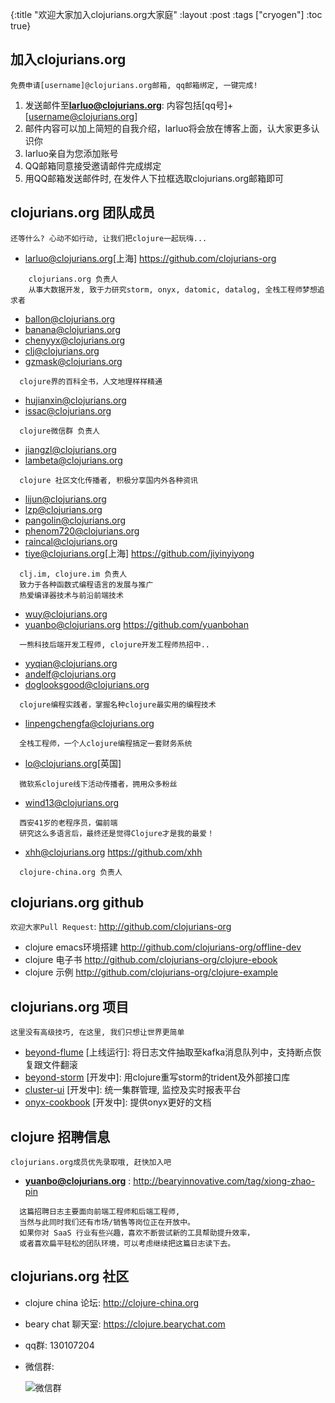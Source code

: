 {:title "欢迎大家加入clojurians.org大家庭"
 :layout :post
 :tags  ["cryogen"]
 :toc true}

## 加入clojurians.org
`免费申请[username]@clojurians.org邮箱, qq邮箱绑定, 一键完成!`
1. 发送邮件至**larluo@clojurians.org**: 内容包括[qq号]+[username@clojurians.org]
1. 邮件内容可以加上简短的自我介绍，larluo将会放在博客上面，认大家更多认识你  
1. larluo亲自为您添加账号  
1. QQ邮箱同意接受邀请邮件完成绑定  
1. 用QQ邮箱发送邮件时, 在发件人下拉框选取clojurians.org邮箱即可  


## clojurians.org 团队成员
`还等什么? 心动不如行动, 让我们把clojure一起玩嗨...`
* larluo@clojurians.org[上海] <https://github.com/clojurians-org> 
```
    clojurians.org 负责人
    从事大数据开发, 致于力研究storm, onyx, datomic, datalog, 全栈工程师梦想追求者
```
* ballon@clojurians.org
* banana@clojurians.org 
* chenyyx@clojurians.org
* clj@clojurians.org
* gzmask@clojurians.org
```
  clojure界的百科全书，人文地理样样精通
```
* hujianxin@clojurians.org
* issac@clojurians.org
```
  clojure微信群 负责人
```
* jiangzl@clojurians.org
* lambeta@clojurians.org
```
  clojure 社区文化传播者, 积极分享国内外各种资讯
```
* lijun@clojurians.org
* lzp@clojurians.org
* pangolin@clojurians.org
* phenom720@clojurians.org
* raincal@clojurians.org
* tiye@clojurians.org[上海] <https://github.com/jiyinyiyong>
```
  clj.im, clojure.im 负责人
  致力于各种函数式编程语言的发展与推广 
  热爱编译器技术与前沿前端技术
```
* wuy@clojurians.org
* yuanbo@clojurians.org <https://github.com/yuanbohan>
```
  一熊科技后端开发工程师, clojure开发工程师热招中..
```
* yyqian@clojurians.org
* andelf@clojurians.org 
* doglooksgood@clojurians.org
```
  clojure编程实践者，掌握名种clojure最实用的编程技术
```
* linpengchengfa@clojurians.org
```
  全栈工程师，一个人clojure编程搞定一套财务系统
```
* lo@clojurians.org[英国]
```
  微软系clojure线下活动传播者，拥用众多粉丝
``` 
* wind13@clojurians.org
```
  西安41岁的老程序员，偏前端
  研究这么多语言后，最终还是觉得Clojure才是我的最爱！
```
* xhh@clojurians.org <https://github.com/xhh>
```
  clojure-china.org 负责人
```


## clojurians.org github 
`欢迎大家Pull Request`: <http://github.com/clojurians-org>
* clojure emacs环境搭建 <http://github.com/clojurians-org/offline-dev>
* clojure 电子书 <http://github.com/clojurians-org/clojure-ebook>
* clojure 示例 <http://github.com/clojurians-org/clojure-example>


## clojurians.org 项目 
`这里没有高级技巧, 在这里, 我们只想让世界更简单`
* [beyond-flume](https://github.com/clojurians-org/beyond-flume/) [上线运行]: 将日志文件抽取至kafka消息队列中，支持断点恢复跟文件翻滚
* [beyond-storm](https://github.com/clojurians-org/beyond-storm/) [开发中]: 用clojure重写storm的trident及外部接口库
* [cluster-ui](https://github.com/clojurians-org/cluster-ui/) [开发中]: 统一集群管理, 监控及实时报表平台
* [onyx-cookbook](https://github.com/clojurians-org/onyx-cookbook/) [开发中]: 提供onyx更好的文档


## clojure 招聘信息
`clojurians.org成员优先录取哦, 赶快加入吧`
* **yuanbo@clojurians.org** : <http://bearyinnovative.com/tag/xiong-zhao-pin>    
```
  这篇招聘日志主要面向前端工程师和后端工程师,  
  当然与此同时我们还有市场/销售等岗位正在开放中。  
  如果你对 SaaS 行业有些兴趣，喜欢不断尝试新的工具帮助提升效率，  
  或者喜欢扁平轻松的团队环境，可以考虑继续把这篇日志读下去。  
```


## clojurians.org 社区
* clojure china 论坛:  <http://clojure-china.org>
* beary chat 聊天室:  <https://clojure.bearychat.com>
* qq群: 130107204
* 微信群:

  ![微信群](http://clojure.qiniudn.com/uploads/default/original/1X/ca06821b85e535d2d29806e29c4e86c2ab75e4de.png)
